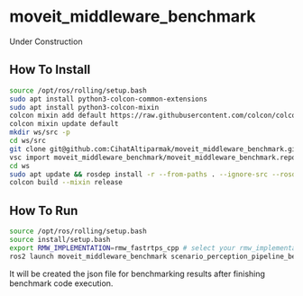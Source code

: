 # moveit_middleware_benchmark

Under Construction

## How To Install


```sh
source /opt/ros/rolling/setup.bash
sudo apt install python3-colcon-common-extensions
sudo apt install python3-colcon-mixin
colcon mixin add default https://raw.githubusercontent.com/colcon/colcon-mixin-repository/master/index.yaml
colcon mixin update default
mkdir ws/src -p
cd ws/src
git clone git@github.com:CihatAltiparmak/moveit_middleware_benchmark.git -b fix/refactor_codebase
vsc import moveit_middleware_benchmark/moveit_middleware_benchmark.repos --recursive
cd ws
sudo apt update && rosdep install -r --from-paths . --ignore-src --rosdistro $ROS_DISTRO -y
colcon build --mixin release
```

## How To Run

```sh
source /opt/ros/rolling/setup.bash
source install/setup.bash
export RMW_IMPLEMENTATION=rmw_fastrtps_cpp # select your rmw_implementation to benchmark
ros2 launch moveit_middleware_benchmark scenario_perception_pipeline_benchmark.launch.py

```

It will be created the json file for benchmarking results after finishing benchmark code execution.
